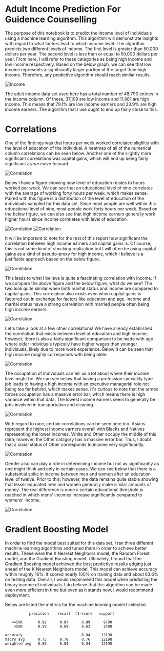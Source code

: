 # Adult Income Prediction For Guidence Counselling

The purpose of this notebook is to predict the income level of individuals using a machine learning algorithm. This algorithm will demonstrate insights with regard to what factors lead to which income level. The algorithm predicts two different levels of income. The first level is greater than 50,000 dollars per year. The second level is less than or equal to 50,000 dollars per year. From here, I will refer to these categories as being high income and low income respectively. Based on the below graph, we can see that low income represents a significantly larger portion of the target than high income. Therefore, any predictive algorithm should reach similar results.

![Income](images/income.png)

The adult income data set used here has a total number of 48,790 entries in the income column. Of these, 37,109 are low income and 11,681 are high income. This means that 79.1% are low income earners and 23.9% are high income earners. The algorithm that I use ought to end up fairly close to this.

# Correlations

One of the findings was that hours per week worked correlated slighltly with the level of education of the individual. A heatmap of all of the numerical column correlations can be seen below. Another one of the slightly more significant correlations was capital gains, which will end up being fairly significant as we move forward. 

![Correlation](images/corr.png)

Below I have a figure showing how level of education relates to hours worked per week. We can see that an educational level of nine correlates with the average of working forty hours per week, which makes sense. Paired with this figure is a distribution of the level of education of the individuals sampled for this data set. Since most people are well within this educational level of nine, most people work forty hours per week. Based on the below figure, we can also see that high income earners generally work higher hours since income correlates with level of education.

![Correlation](images/hourseducation.png)
![Correlation](images/education.png)

It will be important to note for the rest of this report how significant the correlation between high income earners and capital gains is. Of course, this is not some kind of shocking realization but I will often be using capital gains as a kind of pseudo-proxy for high income, which I believe is a justifiable approach based on the below figure.

![Correlation](images/incomecapitalgains.png)

This leads to what I believe is quite a fascinating correlation with income. If we compare the above figure and the below figure, what do we see? The two look quite similar when both marital status and income are compared to capital gains. This correlation also exists even when capital gains is factored out in exchange for factors like education and age. Income and marital status have a strong correlation with married people often being high income earners.

![Correlation](images/maritalstatuscapitalgains.png)

Let's take a look at a few other correlations! We have already established the correlation that exists between level of education and high income; however, there is also a fairly significant comparison to be made with age where older individuals typically have higher wages than younger individuals; likely due to more work experience. Below it can be seen that high income roughly corresponds with being older.

![Correlation](images/incomeage.png)

The occupation of individuals can tell us a lot about where their income level might be. We can see below that having a profession speciality type job leads to having a high income with an executive managerial role not being too far behind, which makes sense. It's curious to note that the armed forces occupation has a massive error bar, which means there is high variance within that data. The lowest income earners seem to generally be jobs involved in transportation and cleaning.

![Correlation](images/occupationcapitalgains.png)

With regard to race, certain correlations can be seen here too. Asians represent the highest income earners overall with Blacks and Natives representing the lower incomes. White and Other occupy the middle of this data; however, the Other catagory has a massive error bar. Thus, I doubt that a racial status of Other corresponds to income very significantly. 

![Correlation](images/racecapitalgains.png)

Gender also can play a role in determining income but not as significantly as one might think and only in certain cases. We can see below that there is a substantial spike in income between men and women after an education level of twelve. Prior to this; however, the data remains quite stable showing that lesser educated men and women generally make similar amounts of money. The real difference is once a certain educational threshold is reached in which mens' incomes increase significantly compared to womens' income.

![Correlation](images/genderincome.png)

# Gradient Boosting Model

In order to find the model best suited for this data set, I ran three different machine learning algorithms and tuned them in order to achieve better results. These were the K Nearest Neighbors model, the Random Forest model, and the Gradient Boosting model. Ultimately, I found that the Gradient Boosting model achieved the best predictive results edging just ahead of the K Nearest Neighbors model. This model can achieve accuracy within roughly 16%. It scored nearly 100% on training data and about 83.6% on testing data. Overall, I would recommend this model when predicting the binary income of individuals. I do believe that this algorithm can be made even more efficient in time but even as it stands now, I would recommend deployment.

Below are listed the metrics for the machine learning model I selected. 

               precision    recall  f1-score   support

       <=50K       0.92      0.87      0.89      9700
        >50K       0.59      0.69      0.63      2498

    accuracy                           0.84     12198
    macro avg      0.75      0.78      0.76     12198
    weighted avg   0.85      0.84      0.84     12198
